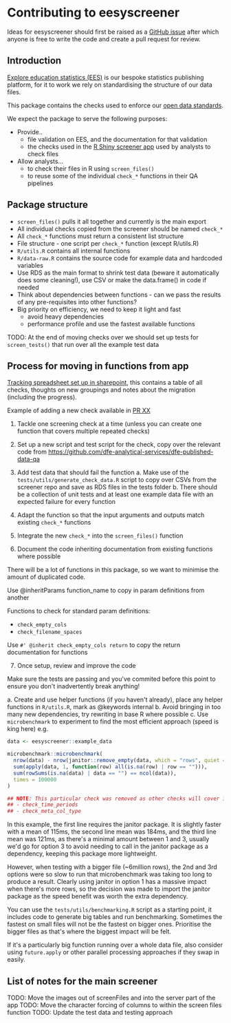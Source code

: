# Contributing to eesyscreener

Ideas for eesyscreener should first be raised as a [GitHub issue](https://github.com/dfe-analytical-services/eesyscreener/issues) after which anyone is free to write the code and create a pull request for review. 

## Introduction

[Explore education statistics (EES)](https://explore-education-statistics.service.gov.uk/) is our bespoke statistics publishing platform, for it to work we rely on standardising the structure of our data files.

This package contains the checks used to enforce our [open data standards](https://dfe-analytical-services.github.io/analysts-guide/statistics-production/ud.html).

We expect the package to serve the following purposes:
- Provide..
  - file validation on EES, and the documentation for that validation
  - the checks used in the [R Shiny screener app](https://github.com/dfe-analytical-services/dfe-published-data-qa) used by analysts to check files
- Allow analysts...
  - to check their files in R using `screen_files()`
  - to reuse some of the individual `check_*` functions in their QA pipelines

## Package structure

- `screen_files()` pulls it all together and currently is the main export
- All individual checks copied from the screener should be named `check_*`
- All `check_*` functions must return a consistent list structure
- File structure - one script per `check_*` function (except R/utils.R)
- `R/utils.R` contains all internal functions
- `R/data-raw.R` contains the source code for example data and hardcoded variables
- Use RDS as the main format to shrink test data (beware it automatically does some cleaning!), use CSV or make the data.frame() in code if needed
- Think about dependencies between functions - can we pass the results of any pre-requisites into other functions?
- Big priority on efficiency, we need to keep it light and fast
  - avoid heavy dependencies
  - performance profile and use the fastest available functions
  
TODO: At the end of moving checks over we should set up tests for `screen_tests()` that run over all the example test data

## Process for moving in functions from app

[Tracking spreadsheet set up in sharepoint](https://educationgovuk.sharepoint.com/:x:/r/sites/lveesfa00074/Data%20Insights%20and%20Statistics%20Division/Statistics%20Services%20Unit/Explore%20education%20statistics%20platforms/Screening%20tests%20migration%20tracking.xlsx?d=wdc9cf9ce356b47c6a1d1f11aba8bb96d&csf=1&web=1&e=PSIk6I), this contains a table of all checks, thoughts on new groupings and notes about the migration (including the progress).

Example of adding a new check available in [PR XX]()

1. Tackle one screening check at a time (unless you can create one function that covers multiple repeated checks)

2. Set up a new script and test script for the check, copy over the relevant code from https://github.com/dfe-analytical-services/dfe-published-data-qa

3. Add test data that should fail the function
  a. Make use of the `tests/utils/generate_check_data.R` script to copy over CSVs from the screener repo and save as RDS files in the tests folder
  b. There should be a collection of unit tests and at least one example data file with an expected failure for every function

4. Adapt the function so that the input arguments and outputs match existing `check_*` functions

5. Integrate the new `check_*` into the `screen_files()` function

6. Document the code inheriting documentation from existing functions where possible

There will be a lot of functions in this package, so we want to minimise the amount of duplicated code.

Use @inheritParams function_name to copy in param definitions from another

Functions to check for standard param definitions:
- `check_empty_cols`
- `check_filename_spaces`

Use `#' @inherit check_empty_cols return`  to copy the return documentation for functions

7. Once setup, review and improve the code 

Make sure the tests are passing and you've commited before this point to ensure you don't inadvertently break anything!

a. Create and use helper functions (if you haven't already), place any helper functions in `R/utils.R`, mark as @keywords internal
b. Avoid bringing in too many new dependencies, try rewriting in base R where possible
c. Use `microbenchmark` to experiment to find the most efficient approach (speed is king here) e.g.
``` r
data <- eesyscreener::example_data

microbenchmark::microbenchmark(
  nrow(data) - nrow(janitor::remove_empty(data, which = "rows", quiet = TRUE)),
  sum(apply(data, 1, function(row) all(is.na(row) | row == ""))),
  sum(rowSums(is.na(data) | data == "") == ncol(data)),
  times = 100000
)

## NOTE: This particular check was removed as other checks will cover it
## - check_time_periods
## - check_meta_col_type
```

In this example, the first line requires the janitor package. It is slightly faster with a mean of 115ms, the second line mean was 184ms, and the third line mean was 121ms, as there's a minimal amount between 1 and 3, usually we'd go for option 3 to avoid needing to call in the janitor package as a dependency, keeping this package more lightweight.

However, when testing with a bigger file (~6million rows), the 2nd and 3rd options were so slow to run that microbenchmark was taking too long to produce a result. Clearly using janitor in option 1 has a massive impact when there's more rows, so the decision was made to import the janitor package as the speed benefit was worth the extra dependency.

You can use the `tests/utils/benchmarking.R` script as a starting point, it includes code to generate big tables and run benchmarking. Sometimes the fastest on small files will not be the fastest on bigger ones. Prioritise the bigger files as that's where the biggest impact will be felt.

If it's a particularly big function running over a whole data file, also consider using `future.apply` or other parallel processing approaches if they swap in easily.

## List of notes for the main screener

TODO: Move the images out of screenFiles and into the server part of the app
TODO: Move the character forcing of columns to within the screen files function
TODO: Update the test data and testing approach
